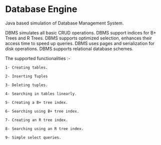 # Database Engine

Java based simulation of Database Management System.

DBMS simulates all basic CRUD operations.
DBMS support indices for B+ Trees and R Trees.
DBMS supports optimized selection, enhances their access time to speed up queries.
DBMS uses pages and serialization for disk operations.
DBMS supports relational database schemes.


The supported functionalities :-

    1- Creating tables.

    2- Inserting Tuples

    3- Deleting tuples.

    4- Searching in tables linearly.

    5- Creating a B+ tree index.

    6- Searching using B+ tree index.

    7- Creating an R tree index.

    8- Searching using an R tree index.

    9- Simple select queries.